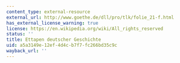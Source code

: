 ```yaml
---
content_type: external-resource
external_url: http://www.goethe.de/dll/pro/tlk/folie_21-f.html
has_external_license_warning: true
license: https://en.wikipedia.org/wiki/All_rights_reserved
status: ''
title: Ettapen deutscher Geschichte
uid: a5a3149e-12ef-4d4c-b7f7-fc266bd35c9c
wayback_url: ''
---
```

